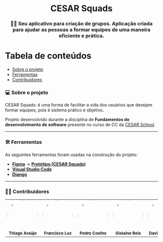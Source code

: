 <h1 align="center">CESAR Squads</h1>

<h3 align="center">
    👨‍💻 Seu aplicativo para criação de grupos. Aplicação criada para ajudar as pessoas a formar equipes de uma maneira eficiente e prática.
</h3>

Tabela de conteúdos
=================
   * [Sobre o projeto](#-sobre-o-projeto)
   * [Ferramentas](#-ferramentas)
   * [Contribuidores](#-contribuidores)

### 💻 Sobre o projeto

CESAR Squads: é uma forma de facilitar a vida dos usuários que desejam formar equipes, pois é sistema prático e objetivo.

Projeto desenvolvido durante a disciplina de **Fundamentos de desenvolvimento de software** presente no curso de CC da [CESAR School](https://www.cesar.school/).

---

### 🛠 Ferramentas

As seguintes ferramentas foram usadas na construção do projeto:

-   **[Figma](https://www.figma.com/)**  →  **[Protótipo (CESAR Squads)](link)**
-   **[Visual Studio Code](https://code.visualstudio.com/)** 
-   **[Django](https://www.djangoproject.com/)** 

---

### 👨‍💻 Contribuidores

<table>
  <tr>
    <td align="center"><img style="border-radius: 50%;" src="https://avatars.githubusercontent.com/u/112591325?v=4" width="100px;" alt=""/><br /><sub><b>Thiago Araújo</b></sub></a><br /></a></td>
    <td align="center"><img style="border-radius: 50%;" src="https://avatars.githubusercontent.com/u/39159963?v=4" width="100px;" alt=""/><br /><sub><b>Francisco Luz</b></sub></a><br /></a></td>
    <td align="center"><img style="border-radius: 50%;" src="https://avatars.githubusercontent.com/u/111138996?v=4" width="100px;" alt=""/><br /><sub><b>Pedro Coelho</b></sub></a><br /></a></td>
    <td align="center"><img style="border-radius: 50%;" src="https://avatars.githubusercontent.com/u/116602650?v=4" width="100px;" alt=""/><br /><sub><b>Gislaine Reis</b></sub></a><br /></a></td>
    <td align="center"><img style="border-radius: 50%;" src="https://avatars.githubusercontent.com/u/112348748?v=4" width="100px;" alt=""/><br /><sub><b>David Cândido</b></sub></a><br /></a></td>
    <td align="center"><img style="border-radius: 50%;" src="https://avatars.githubusercontent.com/u/116669790?v=4" width="100px;" alt=""/><br /><sub><b>Lucas Cortez</b></sub></a><br /></a></td>
    
  </tr>
</table>
